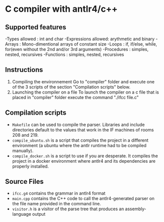 # C compiler with antlr4/c++

## Supported features 
-Types allowed : int and char
-Expressions allowed: arythmetic and binary 
-Arrays : Mono-dimentional arrays of constant size
-Loops : if, if/else, while, for(even without the 2nd and/or 3rd arguments)
-Procedures : simples, nested, recursives
-Functions : simples, nested, recursives

## Instructions
1. Compiling the environnement
Go to "compiler" folder and execute one of the 3 scripts of the section "Compilation scripts" below.
2. Launching the compiler on a file
To launch the compiler on a c file that is placed in "compiler" folder execute the command  "./ifcc file.c"

## Compilation scripts
- `Makefile` can be used to compile the parser. Libraries and include directories default to the values that work in the IF machines of rooms 208 and 219.
- `compile_ubuntu.sh` is a script that compiles the project in a different environment (a ubuntu where the antlr runtime had to be compiled manually).
- `compile_docker.sh` is a script to use if you are desperate. It compiles the project in a docker environment where antlr4 and its dependencies are properly installed.

## Source Files
- `ifcc.g4` contains the grammar in antlr4 format
- `main.cpp` contains the C++ code to call the antlr4-generated parser on the  file name provided in the command line.
- `visitor.h` is a visitor of the parse tree that produces an assembly-language output






